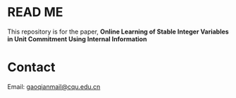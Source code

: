# READ ME
This repository is for the paper, **Online Learning of Stable Integer Variables in Unit Commitment Using Internal Information**

# Contact
Email: gaoqianmail@cqu.edu.cn
